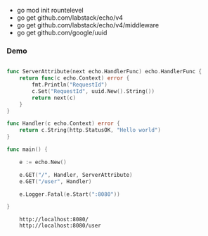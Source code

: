 - go mod init rountelevel
- go get github.com/labstack/echo/v4
- go get github.com/labstack/echo/v4/middleware
- go get github.com/google/uuid

### Demo

```go

func ServerAttribute(next echo.HandlerFunc) echo.HandlerFunc {
	return func(c echo.Context) error {
		fmt.Println("RequestId")
		c.Set("RequestId", uuid.New().String())
		return next(c)
	}
}

func Handler(c echo.Context) error {
	return c.String(http.StatusOK, "Hello world")
}

func main() {

	e := echo.New()

	e.GET("/", Handler, ServerAttribute)
	e.GET("/user", Handler)

	e.Logger.Fatal(e.Start(":8080"))

}

```

        http://localhost:8080/
        http://localhost:8080/user